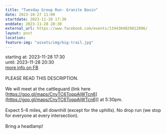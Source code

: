 ```yaml
---
title: "Tuesday Group Run- Granite Basin"
date: 2023-10-27 11:09
startdate: 2023-11-28 17:30
enddate: 2023-11-28 20:30
external_url: https://www.facebook.com/events/1344304829812096/
layout: post
location: 
feature-img: "assets/img/big-trail.jpg"
---
```


starting at: 2023-11-28 17:30<br>until: 2023-11-28 20:30<br><a href="https://www.facebook.com/events/1344304829812096/">more info on FB</a><br><br>PLEASE READ THIS DESCRIPTION. <br>
  <br>
  We will meet at the cattleguard (link here [https://goo.gl/maps/CnyTC6ToppAjWTcn6](https://goo.gl/maps/CnyTC6ToppAjWTcn6)) at 5&#58;30pm. <br>
  <br>
  Expect 5-6 miles, all downhill (except for the uphills). No drop run (we stop for everyone at every intersection). <br>
  <br>
  Bring a headlamp!<br>
  <br>
  <br>
  
